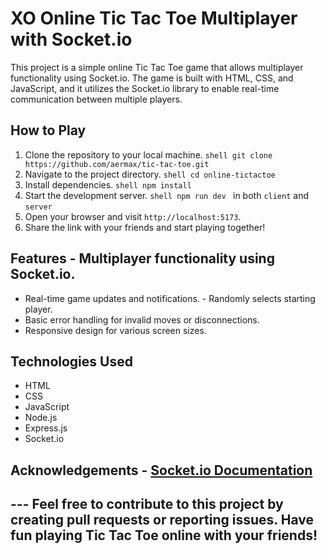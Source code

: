 # XO Online Tic Tac Toe Multiplayer with Socket.io

This project is a simple online Tic Tac Toe game that allows multiplayer functionality using Socket.io.
The game is built with HTML, CSS, and JavaScript, and it utilizes the Socket.io library to enable real-time communication between multiple players.

## How to Play

1. Clone the repository to your local machine. `shell git clone https://github.com/aermax/tic-tac-toe.git `
2. Navigate to the project directory. `shell cd online-tictactoe `
3. Install dependencies. `shell npm install `
4. Start the development server. `shell npm run dev ` in both `client` and `server`
5. Open your browser and visit `http://localhost:5173`.
6. Share the link with your friends and start playing together!

## Features - Multiplayer functionality using Socket.io.

- Real-time game updates and notifications. - Randomly selects starting player.
- Basic error handling for invalid moves or disconnections.
- Responsive design for various screen sizes.

## Technologies Used

- HTML
- CSS
- JavaScript
- Node.js
- Express.js
- Socket.io

## Acknowledgements - [Socket.io Documentation](https://socket.io/docs/)

## --- Feel free to contribute to this project by creating pull requests or reporting issues. Have fun playing Tic Tac Toe online with your friends!
